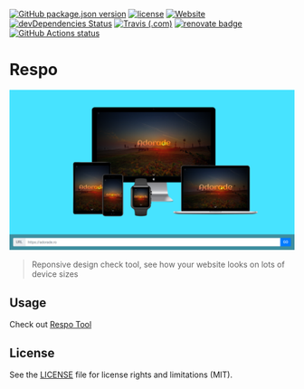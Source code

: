 [![GitHub package.json version](https://img.shields.io/github/package-json/v/adorade/respo.svg?color=green&logo=github)](https://github.com/adorade/respo/blob/master/package.json)
[![license](https://img.shields.io/github/license/adorade/respo.svg)](https://mit-license.org)
[![Website](https://img.shields.io/website/https/res.adorade.ro.svg?logo=google-chrome)](https://res.adorade.ro/)
[![devDependencies Status](https://img.shields.io/david/dev/adorade/respo.svg)](https://david-dm.org/adorade/respo?type=dev)
[![Travis (.com)](https://img.shields.io/travis/com/adorade/respo?logo=travis)](https://travis-ci.com/adorade/respo)
[![renovate badge](https://badges.renovateapi.com/github/adorade/respo)](https://renovateapp.com)
[![GitHub Actions status](https://github.com/adorade/respo/workflows/Node%20CI/badge.svg)](https://github.com/adorade/respo/actions)

# Respo

![Respo](src/images/respo_og.png)

> Reponsive design check tool, see how your website looks on lots of device sizes

## Usage

Check out [Respo Tool](https://res.adorade.ro)

## License

See the [LICENSE](LICENSE) file for license rights and limitations (MIT).

